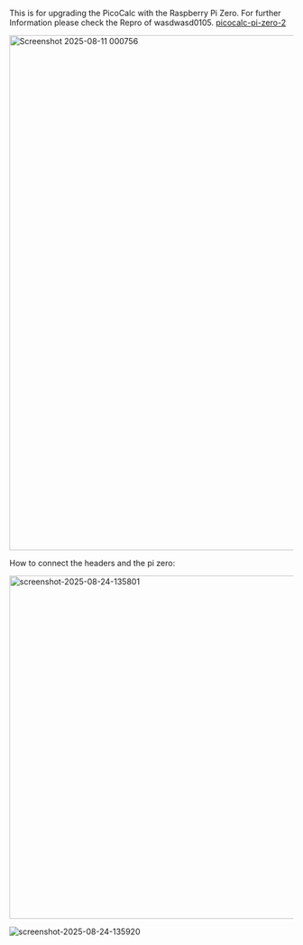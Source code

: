This is for upgrading the PicoCalc with the Raspberry Pi Zero.
For further Information please check the Repro of wasdwasd0105.
[picocalc-pi-zero-2](https://github.com/wasdwasd0105/picocalc-pi-zero-2)

<img width="678" height="914" alt="Screenshot 2025-08-11 000756" src="https://github.com/user-attachments/assets/64ca1304-05d9-4a6f-a7b9-f1fa222c9160" />

How to connect the headers and the pi zero:

<img width="537" height="609" alt="screenshot-2025-08-24-135801" src="https://github.com/user-attachments/assets/a5d7dbee-4fc5-417a-a1aa-52902178f474" />

![screenshot-2025-08-24-135920](https://github.com/user-attachments/assets/58547b19-dabf-49e8-ab77-42d4d360c5b5)

